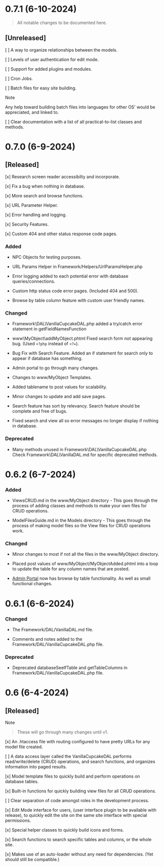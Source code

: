  # 0.7.1 (6-10-2024)

 > All notable changes to be documented here.

 ## [Unreleased]

 [ ] A way to organize relationships between the models.

 [ ] Levels of user authentication for edit mode.

 [ ] Support for added plugins and modules.

 [ ] Cron Jobs.

 [ ] Batch files for easy site building.

 > [!NOTE]
 > Any help toward building batch files into languages for other OS' would be appreciated, and linked to.

 [ ] Clear documentation with a list of all practical-to-list classes and methods.

 # 0.7.0 (6-9-2024)

 ## [Released]

 [x] Research screen reader accessibilty and incorporate.

 [x] Fix a bug when nothing in database.

 [x] More search and browse functions.

 [x] URL Parameter Helper.

 [x] Error handling and logging.

 [x] Security Features.

 [x] Custom 404 and other status response code pages.

 ### Added

 - NPC Objects for testing purposes.

 - URL Params Helper in Framework/Helpers/UrlParamsHelper.php

 - Error logging added to each potential error with database queries/connections.

 - Custom http status code error pages. (Included 404 and 500).

 - Browse by table column feature with custom user friendly names.

 ### Changed
 
 - Framework\DAL\VanillaCupcakeDAL.php added a try/catch error statement in getFieldNamesFunction

 - www\MyObject\addMyObject.phtml Fixed search form not appearing bug. (Used `<?php` instead of `<?=`).

 - Bug Fix with Search Feature. Added an if statement for search only to appear if database has something.

 - Admin portal to go through many changes.

 - Changes to www/MyObject Templates.

 * Added tablename to post values for scalability.

 * Minor changes to update and add save pages.

 - Search feature has sort by relevancy. Search feature should be complete and free of bugs.

 - Fixed search and view all so error messages no longer display if nothing in database.

 ### Deprecated

 - Many methods unused in Framework\DAL\VanillaCupcakeDAL.php Check Framework\DAL\VanillaDAL.md for specific deprecated methods.

 # 0.6.2 (6-7-2024)

 ### Added 

 - ViewsCRUD.md in the www/MyObject directory - This goes through the process of adding classes and methods to make your own files for CRUD operations.

 - ModelFilesGuide.md in the Models directory - This goes through the process of making model files so the View files for CRUD operations work.

 ### Changed

 - Minor changes to most if not all the files in the www/MyObject directory. 

 - Placed post values of www/MyObject/MyObjectAdded.phtml into a loop to update the table for any column names that are posted.

 - [Admin Portal](https://demo.phpcupcake.shop/admin_portal) now has browse by table functionality. As well as small functional changes.

# 0.6.1 (6-6-2024)

### Changed

 - The Framework/DAL/VanillaDAL.md file.

 - Comments and notes added to the Framework/DAL/VanillaCupcakeDAL.php file.

### Deprecated

 - Deprecated databaseSeeIfTable and getTableColumns in Framework/DAL/VanillaCupcakeDAL.php file.

# 0.6 (6-4-2024)

## [Released]

> [!NOTE]

> These will go through many changes until v1.

 [x] An .htaccess file with routing configured to have pretty URLs for any model file created.

 [ ] A data access layer called the VanillaCupcakeDAL performs read/write/delete (CRUD) operations, and search functions, and organizes information into paged results.

 [x] Model template files to quickly build and perform operations on database tables.

 [x] Built-in functions for quickly building view files for all CRUD operations.

 [ ] Clear separation of code amongst roles in the development process.

 [x] Edit Mode interface for users, (user interface plugin to be available with release), to quickly edit the site on the same site interface with special permissions.

 [x] Special helper classes to quickly build icons and forms.

 [x] Search functions to search specific tables and columns, or the whole site.

 [x] Makes use of an auto-loader without any need for dependencies. (Yet should still be compatible.)
